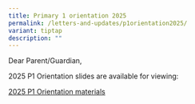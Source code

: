 ```yaml
---
title: Primary 1 orientation 2025
permalink: /letters-and-updates/p1orientation2025/
variant: tiptap
description: ""
---
```

<p>Dear Parent/Guardian,</p>
<p>2025 P1 Orientation slides are available for viewing:</p>
<p><a href="https://drive.google.com/drive/folders/1SWLPG0ScdSdV-DVxXnpu_Pl5cvj0gQN3" rel="noopener noreferrer nofollow" target="_blank">2025 P1 Orientation materials</a>
</p>
